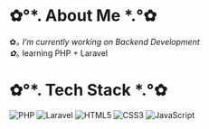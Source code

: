 # ✿°*. About Me *.°✿
✿*｡ I’m currently working on Backend Development<br>✿*｡ learning PHP + Laravel


# ✿°*. Tech Stack *.°✿
![PHP](https://img.shields.io/badge/php-%23777BB4.svg?style=for-the-badge&logo=php&logoColor=white) ![Laravel](https://img.shields.io/badge/laravel-%23FF2D20.svg?style=for-the-badge&logo=laravel&logoColor=white) ![HTML5](https://img.shields.io/badge/html5-%23E34F26.svg?style=for-the-badge&logo=html5&logoColor=white) ![CSS3](https://img.shields.io/badge/css3-%231572B6.svg?style=for-the-badge&logo=css3&logoColor=white) ![JavaScript](https://img.shields.io/badge/javascript-%23323330.svg?style=for-the-badge&logo=javascript&logoColor=%23F7DF1E)

<!--# .°★* GitHub Stats:

![](https://github-readme-stats.vercel.app/api/top-langs/?username=Nine&theme=dracula&hide_border=true&include_all_commits=true&count_private=true&layout=compact)

 Proudly created with GPRM ( https://gprm.itsvg.in ) -->
